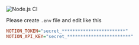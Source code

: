 ![Node.js CI](https://github.com/46ki75/website-next-ssr/workflows/All%20Branch%20Vitest%20Test%20Suite/badge.svg)

Please create `.env` file and edit like this

```ini
NOTION_TOKEN="secret_************************"
NOTION_API_KEY="secret_************************"
```